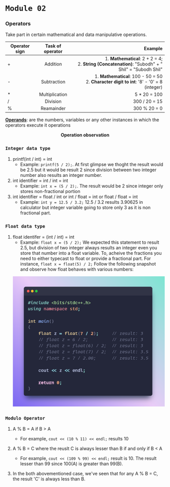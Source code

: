# **```Module 02```**

### **Operators**

Take part in certain mathematical and data manipulative operations.

| Operator sign | Task of operator | Example |
| ---------------|:--------------:| ---------------:|
| +  | Addition | 1. **Mathematical**: 2 + 2 = 4; <br> 2. **String (Concatenation)**: "Subodh" + " Shil" = "Subodh Shil"   |
| - | Subtraction | 1. **Mathematical**: 100 - 50 = 50 <br> 2. **Character digit to int**: '8' - '0' = 8 (integer)  |
| * | Multiplication | 5 * 20 = 100 |
| / | Division | 300 / 20 = 15 |
| % | Reamainder | 300 % 20 = 0 |

<ins>**Operands**</ins>: are the numbers, variables or any other instances in which the operators execute it operations

<p align="center"><b>Operation observation</b></p>

### ```Integer data type```

1. printf(int / int) = int
    - Example: ```printf(5 / 2);```. At first glimpse we thoght the result would be 2.5 but it would be result 2 since division between two integer number also results an integer number.
2. int identifier = int / int = int
    - Example: ```int x = (5 / 2);```. The result would be 2 since integer only stores non-fractional portion
3. int identifier = float / int or int / float = int or float / float = int
    - Example: ```int y = 12.5 / 3.2;``` 12.5 / 3.2 results 3.90625 in calculator but integer variable going to store only 3 as it is non fractional part.

### ```Float data type```

1. float identifer = (int / int) = int
    - Example: ```float x = (5 / 2);``` We expected this statement to result 2.5, but division of two integer always results an integer even you store that number into a float variable. To, acheive the fractions you need to either typecast to float or provide a fractional part. For instance, ```float x = float(5) / 2;``` Follow the following snapshot and observe how float behaves with various numbers:  
    <p align="center">
    <img src="./snap1.png">
    </p>

### ```Modulo Operator```

1. A % B = A if B > A
    - For example, ```cout << (10 % 11) << endl;``` results 10

2. A % B = C where the reuslt C is always lesser than B if and only if B < A
    - For example, ```cout << (109 % 99) << endl;``` result is 10. The result lesser than 99 since 100(A) is greater than 99(B).

3. In the both abovementioned case, we've seen that for any A % B = C, the result 'C' is always less than B.

